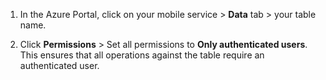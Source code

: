 1. In the Azure Portal, click on your mobile service > **Data** tab >  your table name.

2. Click **Permissions** > Set all permissions to **Only authenticated users**. This ensures that all operations against the table require an authenticated user.
